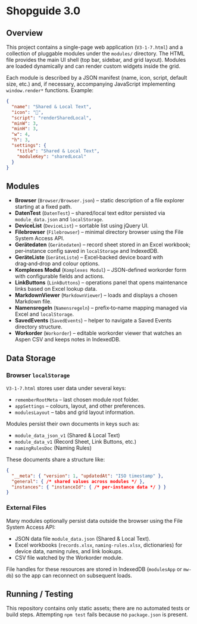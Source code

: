# Shopguide 3.0

## Overview

This project contains a single-page web application (`V3-1-7.html`) and a collection of pluggable modules under the `modules/` directory. The HTML file provides the main UI shell (top bar, sidebar, and grid layout). Modules are loaded dynamically and can render custom widgets inside the grid.

Each module is described by a JSON manifest (name, icon, script, default size, etc.) and, if necessary, accompanying JavaScript implementing `window.render*` functions. Example:

```json
{
  "name": "Shared & Local Text",
  "icon": "📝",
  "script": "renderSharedLocal",
  "minW": 3,
  "minH": 3,
  "w": 4,
  "h": 3,
  "settings": {
    "title": "Shared & Local Text",
    "moduleKey": "sharedLocal"
  }
}
```

## Modules

- **Browser** (`Browser/Browser.json`) – static description of a file explorer starting at a fixed path.
- **DatenTest** (`DatenTest`) – shared/local text editor persisted via `module_data.json` and `localStorage`.
- **DeviceList** (`DeviceList`) – sortable list using jQuery UI.
- **Filebrowser** (`Filebrowser`) – minimal directory browser using the File System Access API.
- **Gerätedaten** (`Gerätedaten`) – record sheet stored in an Excel workbook; per‑instance config saved in `localStorage` and IndexedDB.
- **GeräteListe** (`GeräteListe`) – Excel‑backed device board with drag‑and‑drop and colour options.
- **Komplexes Modul** (`Komplexes Modul`) – JSON-defined workorder form with configurable fields and actions.
- **LinkButtons** (`LinkButtons`) – operations panel that opens maintenance links based on Excel lookup data.
- **MarkdownViewer** (`MarkdownViewer`) – loads and displays a chosen Markdown file.
- **Namensregeln** (`Namensregeln`) – prefix‑to‑name mapping managed via Excel and `localStorage`.
- **SavedEvents** (`SavedEvents`) – helper to navigate a Saved Events directory structure.
- **Workorder** (`Workorder`) – editable workorder viewer that watches an Aspen CSV and keeps notes in IndexedDB.

## Data Storage

### Browser `localStorage`

`V3-1-7.html` stores user data under several keys:

- `rememberRootMeta` – last chosen module root folder.
- `appSettings` – colours, layout, and other preferences.
- `modulesLayout` – tabs and grid layout information.

Modules persist their own documents in keys such as:

- `module_data_json_v1` (Shared & Local Text)
- `module_data_v1` (Record Sheet, Link Buttons, etc.)
- `namingRulesDoc` (Naming Rules)

These documents share a structure like:

```json
{
  "__meta": { "version": 1, "updatedAt": "ISO timestamp" },
  "general": { /* shared values across modules */ },
  "instances": { "instanceId": { /* per-instance data */ } }
}
```

### External Files

Many modules optionally persist data outside the browser using the File System Access API:

- JSON data file `module_data.json` (Shared & Local Text).
- Excel workbooks (`records.xlsx`, `naming-rules.xlsx`, dictionaries) for device data, naming rules, and link lookups.
- CSV file watched by the Workorder module.

File handles for these resources are stored in IndexedDB (`modulesApp` or `mw-db`) so the app can reconnect on subsequent loads.

## Running / Testing

This repository contains only static assets; there are no automated tests or build steps. Attempting `npm test` fails because no `package.json` is present.
